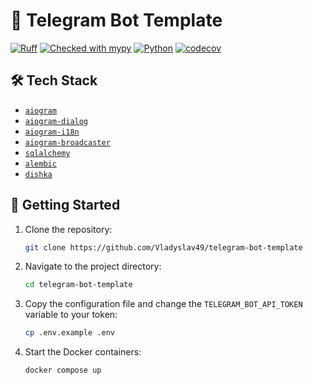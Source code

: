 # 🌟 Telegram Bot Template

[![Ruff](https://img.shields.io/endpoint?url=https://raw.githubusercontent.com/astral-sh/ruff/main/assets/badge/v2.json)](https://github.com/astral-sh/ruff)
[![Checked with mypy](https://www.mypy-lang.org/static/mypy_badge.svg)](https://mypy-lang.org/)
[![Python](https://img.shields.io/badge/python-3.12.4-blue)](https://www.python.org/downloads)
[![codecov](https://codecov.io/gh/Vladyslav49/telegram-bot-template/graph/badge.svg?token=2VLCKDIN0B)](https://codecov.io/gh/Vladyslav49/telegram-bot-template)

## 🛠️ Tech Stack

- [`aiogram`](https://github.com/aiogram/aiogram)
- [`aiogram-dialog`](https://github.com/Tishka17/aiogram_dialog)
- [`aiogram-i18n`](https://github.com/aiogram/i18n)
- [`aiogram-broadcaster`](https://github.com/loRes228/aiogram_broadcaster)
- [`sqlalchemy`](https://github.com/sqlalchemy/sqlalchemy)
- [`alembic`](https://github.com/sqlalchemy/alembic)
- [`dishka`](https://github.com/reagento/dishka)

## 🚀 Getting Started

1. Clone the repository:
   ```bash
   git clone https://github.com/Vladyslav49/telegram-bot-template
   ```

2. Navigate to the project directory:
   ```bash
   cd telegram-bot-template
   ```

3. Copy the configuration file and change the `TELEGRAM_BOT_API_TOKEN` variable to your token:
   ```bash
   cp .env.example .env
   ```

4. Start the Docker containers:
   ```bash
   docker compose up
   ```
